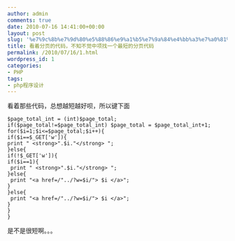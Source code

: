 ```yaml
---
author: admin
comments: true
date: 2010-07-16 14:41:00+00:00
layout: post
slug: '%e7%9c%8b%e7%9d%80%e5%88%86%e9%a1%b5%e7%9a%84%e4%bb%a3%e7%a0%81%ef%bc%8c%e4%b8%8d%e7%9f%a5%e4%b8%8d%e8%a7%89%e4%b8%ad%e9%a1%b9%e6%89%be%e4%b8%80%e4%b8%aa%e6%9c%80%e7%9f%ad%e7%9a%84%e5%88%86%e9%a1%b5e'
title: 看着分页的代码，不知不觉中项找一个最短的分页代码
permalink: /2010/07/16/1.html
wordpress_id: 1
categories:
- PHP
tags:
- php程序设计
---
```





看着那些代码，总想越短越好呗，所以键下面





```$page_total = $num/$pagesize_wish; 
$page_total_int = (int)$page_total; 
if($page_total!=$page_total_int) $page_total = $page_total_int+1; 
for($i=1;$i<=$page_total;$i++){ 
if($i==$_GET['w']){ 
print " <strong>".$i."</strong> "; 
}else{ 
if(!$_GET['w']){ 
if($i==1){ 
 print " <strong>".$i."</strong> "; 
}else{ 
 print "<a href=/"../?w=$i/"> $i </a>"; 
} 
}else{ 
 print "<a href=/"../?w=$i/"> $i </a>"; 
} 
} 
}
```
是不是很短啊。。。



